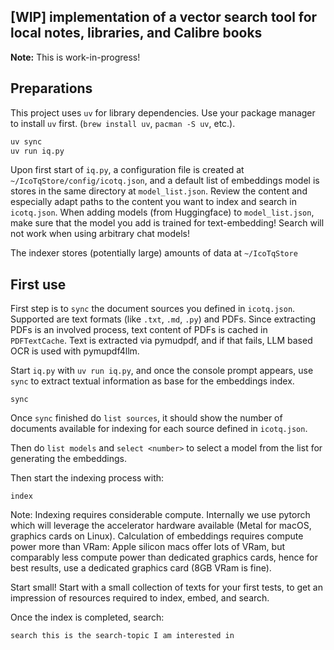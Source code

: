## [WIP] implementation of a vector search tool for local notes, libraries, and Calibre books

**Note:** This is work-in-progress!

## Preparations

This project uses `uv` for library dependencies. Use your package manager to install `uv` first. (`brew install uv`, `pacman -S uv`, etc.).

```bash
uv sync
uv run iq.py
```
Upon first start of `iq.py`, a configuration file is created at `~/IcoTqStore/config/icotq.json`, and a default list of embeddings model is stores in the same directory at `model_list.json`. Review the content and especially adapt paths to the content you want to index and search in `icotq.json`. When adding models (from Huggingface) to `model_list.json`, make sure that the model you add is trained for text-embedding! Search will not work when using arbitrary chat models!

The indexer stores (potentially large) amounts of data at `~/IcoTqStore` 

## First use

First step is to `sync` the document sources you defined in `icotq.json`. Supported are text formats (like `.txt`, `.md`, `.py`) and PDFs. Since extracting PDFs is an involved process, text content of PDFs is cached in `PDFTextCache`. Text is extracted via pymudpdf, and if that fails, LLM based OCR is used with pymupdf4llm.

Start `iq.py` with `uv run iq.py`, and once the console prompt appears, use `sync` to extract textual information as base for the embeddings index.

```
sync
```

Once `sync` finished do `list sources`, it should show the number of documents available for indexing for each source defined in `icotq.json`.

Then do `list models` and `select <number>` to select a model from the list for generating the embeddings.

Then start the indexing process with:

```
index
```

Note: Indexing requires considerable compute. Internally we use pytorch which will leverage the accelerator hardware available (Metal for macOS, graphics cards on Linux). Calculation of embeddings requires compute power more than VRam: Apple silicon macs offer lots of VRam, but comparably less compute power than dedicated graphics cards, hence for best results, use a dedicated graphics card (8GB VRam is fine).

Start small! Start with a small collection of texts for your first tests, to get an impression of resources required to index, embed, and search.

Once the index is completed, search:

```
search this is the search-topic I am interested in
```


